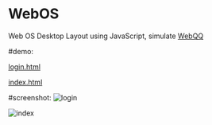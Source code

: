 WebOS
=====

Web OS Desktop Layout using JavaScript, simulate <a href="http://web2.qq.com/webqq.html">WebQQ</a>

#demo:

[login.html](http://fivesmallq.github.io/WebOS/html/login.html)

[index.html](http://fivesmallq.github.io/WebOS/html/webqq.html)

#screenshot:
![login](http://fivesmallq.github.io/WebOS/login.png)

![index](http://fivesmallq.github.io/WebOS/index.png)